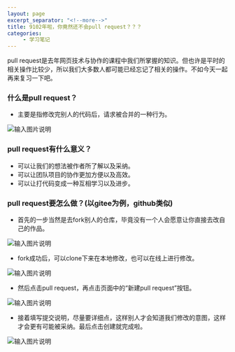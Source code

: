```yaml
---
layout: page
excerpt_separator: "<!--more-->"
title: 9102年啦，你竟然还不会pull request？？？
categories:
     - 学习笔记
---
```


pull request是去年网页技术与协作的课程中我们所掌握的知识。但也许是平时的相关操作比较少，所以我们大多数人都可能已经忘记了相关的操作。不如今天一起再来复习一下吧。
<!--more-->

### 什么是pull request？
- 主要是指修改完别人的代码后，请求被合并的一种行为。

![输入图片说明](https://gitee.com/limiaohuang/Mywebsite/raw/gh-pages/assets/images/pull%20request.png)
 
### pull request有什么意义？
- 可以让我们的想法被作者所了解以及采纳。
- 可以让团队项目的协作更加方便以及高效。
- 可以让打代码变成一种互相学习以及进步。

### pull request要怎么做？(以gitee为例，github类似)
- 首先的一步当然是去fork别人的仓库，毕竟没有一个人会愿意让你直接去改自己的作品。

![输入图片说明](https://gitee.com/limiaohuang/Mywebsite/raw/gh-pages/assets/images/fork.png)
 
- fork成功后，可以clone下来在本地修改，也可以在线上进行修改。

![输入图片说明](https://gitee.com/limiaohuang/Mywebsite/raw/gh-pages/assets/images/clone.png)
 
- 然后点击pull request，再点击页面中的“新建pull request”按钮。

![输入图片说明](https://gitee.com/limiaohuang/Mywebsite/raw/gh-pages/assets/images/%E6%96%B0%E5%BB%BApull%20request.png)
 
- 接着填写提交说明，尽量要详细点，这样别人才会知道我们修改的意图，这样才会更有可能被采纳。最后点击创建就完成啦。

![输入图片说明](https://gitee.com/limiaohuang/Mywebsite/raw/gh-pages/assets/images/%E5%88%9B%E5%BB%BA.png)